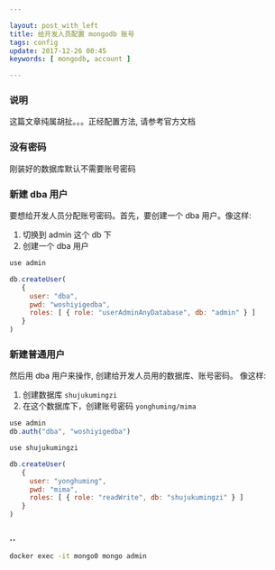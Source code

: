 ```yaml
---

layout: post_with_left
title: 给开发人员配置 mongodb 账号
tags: config
update: 2017-12-26 00:45
keywords: [ mongodb, account ]

---
```


### 说明
这篇文章纯属胡扯。。。正经配置方法, 请参考官方文档

### 没有密码
刚装好的数据库默认不需要账号密码

### 新建 dba 用户
要想给开发人员分配账号密码。首先，要创建一个 dba 用户。像这样: 

1. 切换到 admin 这个 db 下
2. 创建一个 dba 用户

```js
use admin

db.createUser(
   {
     user: "dba",
     pwd: "woshiyigedba",
     roles: [ { role: "userAdminAnyDatabase", db: "admin" } ]
   }
)
```

### 新建普通用户
然后用 dba 用户来操作, 创建给开发人员用的数据库、账号密码。
像这样: 

1. 创建数据库 `shujukumingzi`
2. 在这个数据库下，创建账号密码 `yonghuming/mima`

```js
use admin
db.auth("dba", "woshiyigedba")

use shujukumingzi

db.createUser(
   {
     user: "yonghuming",
     pwd: "mima",
     roles: [ { role: "readWrite", db: "shujukumingzi" } ]
   }
)
```

### ..
```sh
docker exec -it mongo0 mongo admin
```
